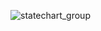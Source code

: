 ![statechart_group](https://github.com/TCNJ-SE/ArmInArm-F23/assets/91216718/f1227eb2-fc5b-419e-9d5b-8893a2159833)
